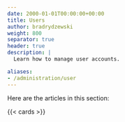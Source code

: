 ```yaml
---
date: 2000-01-01T00:00:00+00:00
title: Users
author: bradrydzewski
weight: 800
separator: true
header: true
description: |
  Learn how to manage user accounts.

aliases:
- /administration/user
---
```


Here are the articles in this section:

{{< cards >}}
